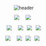 <div align=center>

![header](https://capsule-render.vercel.app/api?type=Waving&color=timeAuto&height=180&text=HyunSu&fontColor=ffffff&fontSize=40&animation=twinkling)


<img src="https://img.shields.io/badge/Web-Backend-848484"/>&nbsp;&nbsp;&nbsp;&nbsp;
<img src="https://img.shields.io/badge/Spring Boot-6DB33F?style=flat-square&logo=springboot&logoColor=white"/>&nbsp;&nbsp;

<img src="https://img.shields.io/badge/Cloud-848484"/>&nbsp;&nbsp;&nbsp;&nbsp;
<img src="https://img.shields.io/badge/AWS-232F3E?style=flat-square&logo=amazonaws&logoColor=white"/>&nbsp;&nbsp;
<img src="https://img.shields.io/badge/Kubernetes-326CE5?style=flat-square&logo=kubernetes&logoColor=white"/>&nbsp;&nbsp;
<img src="https://img.shields.io/badge/Terraform-844FBA?style=flat-square&logo=terraform&logoColor=white"/>

<img src="https://img.shields.io/badge/etc-848484"/>&nbsp;&nbsp;&nbsp;&nbsp;
<img src="https://img.shields.io/badge/Linux-FCC624?style=flat-square&logo=linux&logoColor=white"/>&nbsp;&nbsp;
<img src="https://img.shields.io/badge/Docker-2496ED?style=flat-square&logo=docker&logoColor=white">&nbsp;&nbsp;
<img src="https://img.shields.io/badge/GitHub Actions-2088FF?style=flat-square&logo=githubactions&logoColor=white">&nbsp;&nbsp;


<!--
---
## Contact 
<br>
<a href="https://velog.io/@hann79"><img src="https://img.shields.io/badge/Velog-20C997?style=flat-square&logo=Velog&logoColor=white"/></a>&nbsp;&nbsp; 
<a href="mailto:gkdmsgkdms00@naver.com"><img src="https://img.shields.io/badge/Naver mail-03C75A?style=flat-square&logo=naver&logoColor=white&link=mailto:gkdmsgkdms00@naver.com"/></a>


[![Top Langs](https://github-readme-stats.vercel.app/api/top-langs/?username=hann0079&layout=compact)](https://github.com/hann0079/github-readme-stats)</div>

-->
